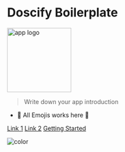 # Doscify Boilerplate

<img width="150" src="static/media/logo.svg" alt="app logo" />

> Write down your app introduction

- :racehorse: All Emojis works here :dromedary_camel:

<!-- for smooth navigation please use first heading in readme.md in cebab case here as an id for get-started -->

[Link 1](pages/link1.md)
[Link 2](pages/link2.md)
[Getting Started](/#docsify-boilerplate-homepage)

![color](#fefefe)
